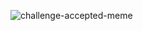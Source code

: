 
![challenge-accepted-meme](https://user-images.githubusercontent.com/9930843/98350432-3de7c900-2013-11eb-897b-7a5e12e86396.jpeg)
